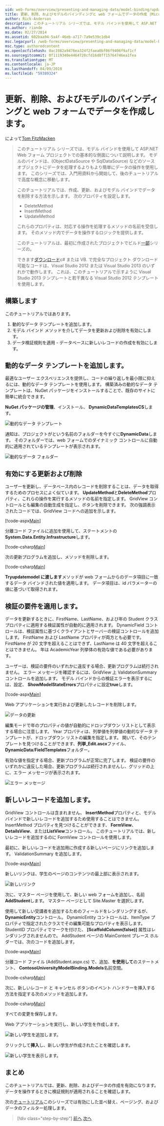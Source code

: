 ```yaml
---
uid: web-forms/overview/presenting-and-managing-data/model-binding/updating-deleting-and-creating-data
title: 更新、削除、およびモデルのバインディングと web フォームでデータの作成 |Microsoft Docs
author: Rick-Anderson
description: このチュートリアル シリーズでは、モデル バインドを使用して ASP.NET Web フォーム プロジェクトでの基本的な側面について説明します。 モデル バインドは、データの操作詳細直線にしています.
ms.author: riande
ms.date: 02/27/2014
ms.assetid: 602baa94-5a4f-46eb-a717-7a9e539c1db4
msc.legacyurl: /web-forms/overview/presenting-and-managing-data/model-binding/updating-deleting-and-creating-data
msc.type: authoredcontent
ms.openlocfilehash: 0ac1982a9476ea324f2faea0bf06f9406f9af1cf
ms.sourcegitcommit: 0f1119340e4464720cfd16d0ff15764746ea1fea
ms.translationtype: MT
ms.contentlocale: ja-JP
ms.lasthandoff: 04/09/2019
ms.locfileid: "59389324"
---
```

# <a name="updating-deleting-and-creating-data-with-model-binding-and-web-forms"></a>更新、削除、およびモデルのバインディングと web フォームでデータを作成します。

によって[Tom FitzMacken](https://github.com/tfitzmac)

> このチュートリアル シリーズでは、モデル バインドを使用して ASP.NET Web フォーム プロジェクトでの基本的な側面について説明します。 モデルのバインドは、(ObjectDataSource や SqlDataSource) などのソース オブジェクトにデータを処理するよりもより簡単にデータの操作を使用します。 このシリーズでは、入門用資料から開始して、後のチュートリアルで高度な概念に移動します。
> 
> このチュートリアルでは、作成、更新、およびモデル バインドでデータを削除する方法を示します。 次のプロパティを設定します。
> 
> - DeleteMethod
> - InsertMethod
> - UpdateMethod
> 
> これらのプロパティは、対応する操作を処理するメソッドの名前を受信します。 そのメソッド内でデータを操作するロジックを提供します。
> 
> このチュートリアルは、最初に作成されたプロジェクトでビルド[一部](retrieving-data.md)シリーズの。
> 
> できます[ダウンロード](https://go.microsoft.com/fwlink/?LinkId=286116)c# または VB. で完全なプロジェクト ダウンロード可能なコードは、Visual Studio 2012 または Visual Studio 2013 のいずれかで動作します。 これは、このチュートリアルで示すように Visual Studio 2013 テンプレートと若干異なる Visual Studio 2012 テンプレートを使用します。


## <a name="what-youll-build"></a>構築します

このチュートリアルではあります。

1. 動的なデータ テンプレートを追加します。
2. モデル バインド メソッドを介してデータを更新および削除を有効にします。
3. データ検証規則を適用 - データベースに新しいレコードの作成を有効にします。

## <a name="add-dynamic-data-templates"></a>動的なデータ テンプレートを追加します。

最適なユーザー エクスペリエンスを提供し、コードの繰り返しを最小限に抑えるには、動的なデータ テンプレートを使用します。 構築済みの動的なデータ テンプレートは、NuGet パッケージをインストールすることで、既存のサイトに簡単に統合できます。

**NuGet パッケージの管理**、インストール、 **DynamicDataTemplatesCS**します。

![動的なデータ テンプレート](updating-deleting-and-creating-data/_static/image1.png)

通知は、プロジェクトがという名前のフォルダーを今すぐに**DynamicData**します。 そのフォルダーでは、web フォームでのダイナミック コントロールに自動的に適用されているテンプレートが表示されます。

![動的なデータ フォルダー](updating-deleting-and-creating-data/_static/image2.png)

## <a name="enable-updating-and-deleting"></a>有効にする更新および削除

ユーザーを更新し、データベース内のレコードを削除することは、データを取得するためのプロセスによく似ています。 **UpdateMethod**と**DeleteMethod**プロパティ、これらの操作を実行するメソッドの名前を指定します。 GridView コントロールとも編集の自動生成を指定し、ボタンを削除できます。 次の強調表示されたコードでは、GridView コードへの追加を示します。

[!code-aspx[Main](updating-deleting-and-creating-data/samples/sample1.aspx?highlight=4-5)]

分離コード ファイルに追加を使用して、ステートメントの**System.Data.Entity.Infrastructure**します。

[!code-csharp[Main](updating-deleting-and-creating-data/samples/sample2.cs)]

次の更新プログラムを追加し、メソッドを削除します。

[!code-csharp[Main](updating-deleting-and-creating-data/samples/sample3.cs)]

**Tryupdatemodel に渡します**メソッドが web フォームからのデータ項目に一致するデータ バインドされた値を適用します。 データ項目は、id パラメーターの値に基づいて取得されます。

## <a name="enforce-validation-requirements"></a>検証の要件を適用します。

データを更新するときに、FirstName、LastName、および年の Student クラス プロパティに適用する検証属性が自動的に適用されます。 DynamicField コントロールは、検証属性に基づくクライアントとサーバーの検証コントロールを追加します。 FirstName および LastName プロパティが両方とも必要です。 FirstName が 20 文字を超えることはできず、LastName は 40 文字を超えることはできません。 年は AcademicYear 列挙体の有効な値である必要があります。

ユーザーは、検証の要件のいずれかに違反する場合、更新プログラムは続行されません。 エラー メッセージを確認するには、GridView 上 ValidationSummary コントロールを追加します。 モデル バインドからの検証エラーを表示するには、設定、 **ShowModelStateErrors**プロパティに設定**true**します。 

[!code-aspx[Main](updating-deleting-and-creating-data/samples/sample4.aspx)]

Web アプリケーションを実行および更新したレコードを削除します。

![データの更新](updating-deleting-and-creating-data/_static/image3.png)

編集モードで年のプロパティの値が自動的にドロップダウン リストとして表示する場合に注意します。 Year プロパティは、列挙値を列挙値の動的なデータ テンプレートが、ドロップダウン リストの編集を指定します。 開いて、そのテンプレートを見つけることができます、**列挙\_Edit.ascx**ファイル、 **DynamicData**/**FieldTemplates**フォルダー。

有効な値を指定する場合、更新プログラムが正常に完了します。 検証の要件のいずれかに違反した場合、更新プログラムは続行されませんし、グリッドの上に、エラー メッセージが表示されます。

![エラー メッセージ](updating-deleting-and-creating-data/_static/image4.png)

## <a name="add-new-records"></a>新しいレコードを追加します。

GridView コントロールは含まれません、 **InsertMethod**プロパティと、モデル バインドで新しいレコードを追加するため使用することはできません。 InsertMethod プロパティを見つけることができます、 **FormView**、 **DetailsView**、または**ListView**コントロール。 このチュートリアルでは、新しいレコードを追加するのに FormView コントロールを使用します。

最初に、新しいレコードを追加用に作成する新しいページにリンクを追加します。 ValidationSummary を追加します。

[!code-aspx[Main](updating-deleting-and-creating-data/samples/sample5.aspx)]

新しいリンクは、学生のページのコンテンツの最上部に表示されます。

![新しいリンク](updating-deleting-and-creating-data/_static/image5.png)

次に、マスター ページを使用して、新しい web フォームを追加し、名前**AddStudent**します。 マスター ページとして Site.Master を選択します。

使用して新しい受講者を追加するためのフィールドをレンダリングするが、 **DynamicEntity**コントロール。 DynamicEntity コントロールは、ItemType プロパティで指定されたクラスでその編集可能なプロパティを表示します。 StudentID プロパティでマークを付けた、 **[ScaffoldColumn(false)]** 属性はレンダリングされませんので。 AddStudent ページの MainContent プレース ホルダーでは、次のコードを追加します。

[!code-aspx[Main](updating-deleting-and-creating-data/samples/sample6.aspx)]

分離コード ファイル (AddStudent.aspx.cs) で、追加、**を使用して**のステートメント、 **ContosoUniversityModelBinding.Models**名前空間。

[!code-csharp[Main](updating-deleting-and-creating-data/samples/sample7.cs)]

次に、新しいレコード と キャンセル ボタンのイベント ハンドラーを挿入する方法を指定する次のメソッドを追加します。

[!code-csharp[Main](updating-deleting-and-creating-data/samples/sample8.cs)]

すべての変更を保存します。

Web アプリケーションを実行し、新しい学生を作成します。

![新しい学生を追加します。](updating-deleting-and-creating-data/_static/image6.png)

クリックして**挿入**し、新しい学生が作成されたことを確認します。

![新しい学生を表示します。](updating-deleting-and-creating-data/_static/image7.png)

## <a name="conclusion"></a>まとめ

このチュートリアルでは、更新、削除、およびデータの作成を有効になります。 データを操作するときに検証規則が適用されることを確認します。

次の[チュートリアル](sorting-paging-and-filtering-data.md)このシリーズでは有効にした並べ替え、ページング、およびデータのフィルター処理します。

> [!div class="step-by-step"]
> [前へ](retrieving-data.md)
> [次へ](sorting-paging-and-filtering-data.md)
